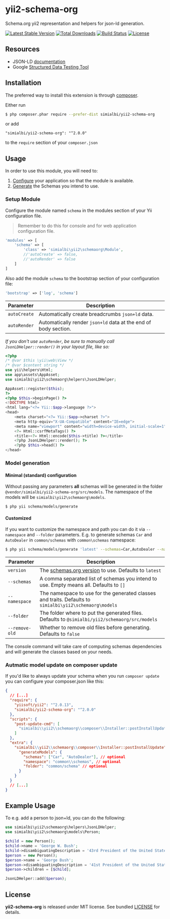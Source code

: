 # yii2-schema-org

Schema.org yii2 representation and helpers for json-ld generation.

[![Latest Stable Version](https://poser.pugx.org/simialbi/yii2-schema-org/v/stable?format=flat-square)](https://packagist.org/packages/simialbi/yii2-schema-org)
[![Total Downloads](https://poser.pugx.org/simialbi/yii2-schema-org/downloads?format=flat-square)](https://packagist.org/packages/simialbi/yii2-schema-org)
[![Build Status](https://travis-ci.com/simialbi/yii2-schema-org.svg?format=flat-square&branch=master)](https://travis-ci.com/simialbi/yii2-schema-org)
[![License](https://poser.pugx.org/simialbi/yii2-schema-org/license?format=flat-square)](https://packagist.org/packages/simialbi/yii2-schema-org)

## Resources
 * JSON-LD [documentation](http://json-ld.org/learn.html)
 * Google [Structured Data Testing Tool](https://search.google.com/structured-data/testing-tool)
 
## Installation

The preferred way to install this extension is through [composer](http://getcomposer.org/download/).

Either run

```bash
$ php composer.phar require --prefer-dist simialbi/yii2-schema-org
```

or add 

```
"simialbi/yii2-schema-org": "^2.0.0"
```

to the ```require``` section of your `composer.json`


## Usage

In order to use this module, you will need to:

1. [Configure](#setup-module) your application so that the module is available.
2. [Generate](#model-generation) the Schemas you intend to use.

### Setup Module

Configure the module named `schema` in the modules section of your Yii configuration file.

> Remember to do this for console and for web application configuration file.

```php
'modules' => [
	'schema' => [
		'class' => 'simialbi\yii2\schemaorg\Module',
		//'autoCreate' => false,
		//'autoRender' => false
	]
]
```

Also add the module `schema` to the bootstrap section of your configuration file:
```php
'bootstrap' => ['log', 'schema']
```

| Parameter    | Description                                                     |
|--------------|-----------------------------------------------------------------|
| `autoCreate` | Automatically create breadcrumbs `json+ld` data.                | 
| `autoRender` | Automatically render `json+ld` data at the end of body section. |

*If you don't use `autoRender`, be sure to manually call `JsonLDHelper::render()` in your layout file, like so:*


```php
<?php
/* @var $this \yii\web\View */
/* @var $content string */
use yii\helpers\Html;
use app\assets\AppAsset;
use simialbi\yii2\schemaorg\helpers\JsonLDHelper;

AppAsset::register($this);
?>
<?php $this->beginPage() ?>
<!DOCTYPE html>
<html lang="<?= Yii::$app->language ?>">
<head>
    <meta charset="<?= Yii::$app->charset ?>">
    <meta http-equiv="X-UA-Compatible" content="IE=edge">
    <meta name="viewport" content="width=device-width, initial-scale=1">
    <?= Html::csrfMetaTags() ?>
    <title><?= Html::encode($this->title) ?></title>
    <?php JsonLDHelper::render(); ?>
    <?php $this->head() ?>
</head>
```  

### Model generation

#### Minimal (standard) configuration

Without passing any parameters **all** schemas will be generated in the folder `@vendor/simialbi/yii2-schema-org/src/models`.
The namespace of the models will be `simialbi\yii2\schemaorg\models`.
```bash
$ php yii schema/models/generate
```

#### Customized

If you want to customize the namespace and path you can do it via `--namespace` and `--folder` parameters. E.g. to generate
schemas `Car` and `AutoDealer` in `common/schemas` with `common\schemas` namespace: 
 ```bash
$ php yii schema/models/generate 'latest' --schemas=Car,AutoDealer --namespace='common\schemas' --folder='@common/schemas/'
```

| Parameter      | Description                                                                                              |
|----------------|----------------------------------------------------------------------------------------------------------|
| `version`      | The [schemas.org version](https://schema.org/docs/releases.html) to use. Defaults to `latest`            | 
| `--schemas`    | A comma separated list of schemas you intend to use. Empty means all. Defaults to `[]`                   |
| `--namespace`  | The namespace to use for the generated classes and traits. Defaults to `simialbi\yii2\schemaorg\models`  |
| `--folder`     | The folder where to put the generated files. Defaults to `@simialbi/yii2/schemaorg/src/models`           |
| `--remove-old` | Whether to remove old files before generating. Defaults to `false`                                       |

The console command will take care of computing schemas dependencies and will generate the classes based on your needs.

### Autmatic model update on composer update
If you'd like to always update your schema when you run `composer update` you can configure your composer.json like this:
```json
{
  // [...]
  "require": {
    "yiisoft/yii2": "^2.0.13",
    "simialbi/yii2-schema-org": "^2.0.0"
  },
  "scripts": {
    "post-update-cmd": [
      "simialbi\\yii2\\schemaorg\\composer\\Installer::postInstallUpdate"
    ]
  },
  "extra": {
    "simialbi\\yii2\\schemaorg\\composer\\Installer::postInstallUpdate": {
      "generateModels": {
        "schemas": ["Car", "AutoDealer"], // optional
        "namespace": "common\\schemas", // optional
        "folder": "common/schema" // optional
      }
    }
  }
  // [...]
}
```

## Example Usage
To e.g. add a person to json+ld, you can do the following:

```php
use simialbi\yii2\schemaorg\helpers\JsonLDHelper;
use simialbi\yii2\schemaorg\models\Person;

$child = new Person();
$child->name = 'George W. Bush';
$child->disambiguatingDescription = '43rd President of the United States';
$person = new Person();
$person->name = 'George Bush';
$person->disambiguatingDescription = '41st President of the United States';
$person->children = [$child];

JsonLDHelper::add($person);
``` 

## License

**yii2-schema-org** is released under MIT license. See bundled [LICENSE](LICENSE) for details.
